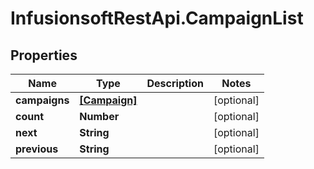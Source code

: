 # InfusionsoftRestApi.CampaignList

## Properties
Name | Type | Description | Notes
------------ | ------------- | ------------- | -------------
**campaigns** | [**[Campaign]**](Campaign.md) |  | [optional] 
**count** | **Number** |  | [optional] 
**next** | **String** |  | [optional] 
**previous** | **String** |  | [optional] 


